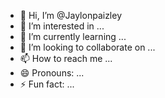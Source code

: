 - 👋 Hi, I’m @Jaylonpaizley
- 👀 I’m interested in ...
- 🌱 I’m currently learning ...
- 💞️ I’m looking to collaborate on ...
- 📫 How to reach me ...
- 😄 Pronouns: ...
- ⚡ Fun fact: ...

<!---
Jaylonpaizley/Jaylonpaizley is a ✨ special ✨ repository because its `README.md` (this file) appears on your GitHub profile.
You can click the Preview link to take a look at your changes.
--->
